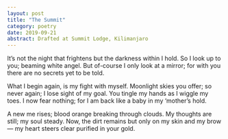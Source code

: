 ```yaml
---
layout: post
title: "The Summit"
category: poetry
date: 2019-09-21
abstract: Drafted at Summit Lodge, Kilimanjaro
---
```


It’s not the night that frightens but the darkness within I hold. So I look up to you; beaming white angel. But of-course I only look at a mirror; for with you there are no secrets yet to be told.

What I begin again, is my fight with myself. Moonlight skies you offer; so never again; I lose sight of my goal. You tingle my hands as I wiggle my toes. I now fear nothing; for I am back like a baby in my ‘mother’s hold.

A new me rises; blood orange breaking through clouds. My thoughts are still; my soul steady. Now, the dirt remains but only on my skin and my brow — my heart steers clear purified in your gold.